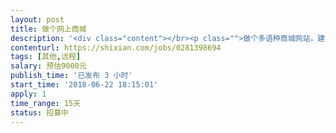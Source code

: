 ```yaml
---                
layout: post       
title: 做个网上商城           
description: '<div class="content"></br><p class="">做个多语种商城网站，建议有模版的进行二次开发。不涉及水印和图片的问题。做个有源代码的全新的商城。现在开始做，半月到二十天内完活。需更长时间的就不谈了</p></br><p class="">之前水印的项目取消。现在做个多语种商城网站，建议有模版的进行二次开发。不涉及水印和图片的问题。做个有源代码的全新的商城。现在开始做，半月到二十天内完活。需更长时间的就不谈了</p></br></div>'     
contenturl: https://shixian.com/jobs/0281398694      
tags: [其他,远程]            
salary: 预估9000元          
publish_time: '已发布 3 小时'         
start_time: '2018-06-22 18:15:01'           
apply: 1                   
time_range: 15天              
status: 招募中                  
---                 
```

